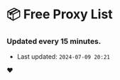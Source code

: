 # :package: Free Proxy List
### Updated every 15 minutes.

- Last updated: `2024-07-09 20:21`

:heart:
